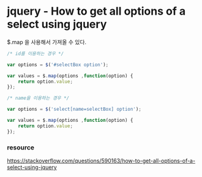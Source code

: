 # jquery - How to get all options of a select using jquery

$.map 을 사용해서 가져올 수 있다.

```javascript
/* id를 이용하는 경우 */

var options = $('#selectBox option');

var values = $.map(options ,function(option) {
    return option.value;
});

```
```javascript
/* name을 이용하는 경우 */

var options = $('select[name=selectBox] option');

var values = $.map(options ,function(option) {
    return option.value;
});

```


### resource
https://stackoverflow.com/questions/590163/how-to-get-all-options-of-a-select-using-jquery